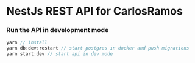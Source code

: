 # NestJs REST API for CarlosRamos

### Run the API in development mode

```javascript
yarn // install
yarn db:dev:restart // start postgres in docker and push migrations
yarn start:dev // start api in dev mode
```
